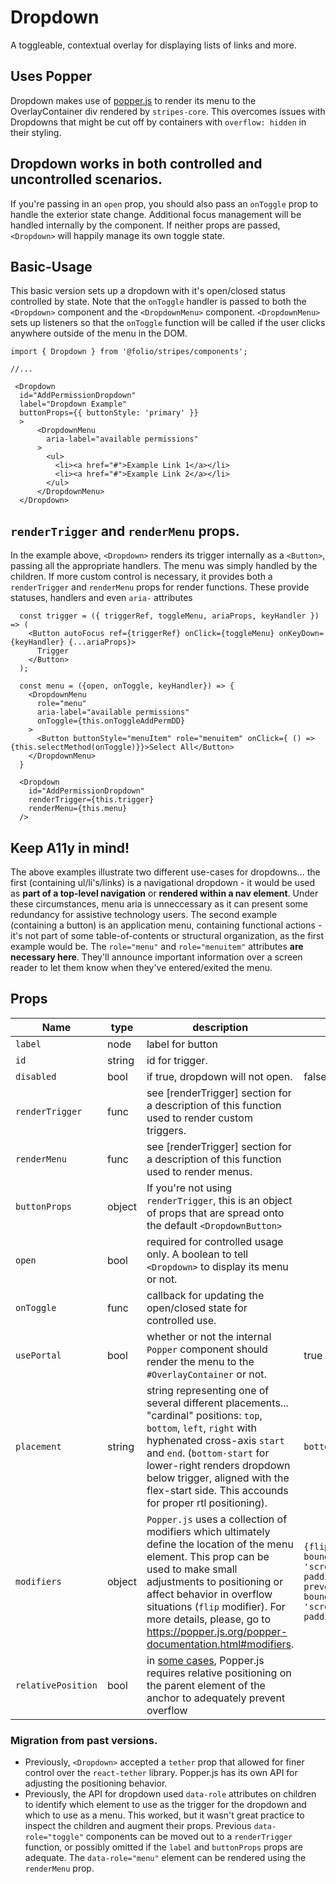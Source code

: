 # Dropdown
A toggleable, contextual overlay for displaying lists of links and more.

## Uses Popper
Dropdown makes use of [popper.js](https://popper.js.org/) to render its menu to the OverlayContainer div rendered by `stripes-core`. This overcomes issues with Dropdowns that might be cut off by containers with `overflow: hidden` in their styling.

## Dropdown works in both controlled and uncontrolled scenarios.
If you're passing in an `open` prop, you should also pass an `onToggle` prop to handle the exterior state change. Additional focus management will be handled internally by the component. If neither props are passed, `<Dropdown>` will happily manage its own toggle state.

## Basic-Usage
This basic version sets up a dropdown with it's open/closed status controlled by state. Note that the `onToggle` handler is passed to both the `<Dropdown>` component and the `<DropdownMenu>` component. `<DropdownMenu>` sets up listeners so that the `onToggle` function will be called if the user clicks anywhere outside of the menu in the DOM.

```
import { Dropdown } from '@folio/stripes/components';

//...

 <Dropdown
  id="AddPermissionDropdown"
  label="Dropdown Example"
  buttonProps={{ buttonStyle: 'primary' }}
  >
      <DropdownMenu
        aria-label="available permissions"
      >
        <ul>
          <li><a href="#">Example Link 1</a></li>
          <li><a href="#">Example Link 2</a></li>
        </ul>
      </DropdownMenu>
  </Dropdown>
```

## `renderTrigger` and `renderMenu` props.

In the example above, `<Dropdown>` renders its trigger internally as a `<Button>`, passing all the appropriate handlers. The menu was simply handled by the children. If more custom control is necessary, it provides both a `renderTrigger` and `renderMenu` props for render functions. These provide statuses, handlers and even `aria-` attributes

```
  const trigger = ({ triggerRef, toggleMenu, ariaProps, keyHandler }) => (
    <Button autoFocus ref={triggerRef} onClick={toggleMenu} onKeyDown={keyHandler} {...ariaProps}>
      Trigger
    </Button>
  );

  const menu = ({open, onToggle, keyHandler}) => {
    <DropdownMenu
      role="menu"
      aria-label="available permissions"
      onToggle={this.onToggleAddPermDD}
    >
      <Button buttonStyle="menuItem" role="menuitem" onClick={ () => {this.selectMethod(onToggle)}}>Select All</Button>
    </DropdownMenu>
  }

  <Dropdown
    id="AddPermissionDropdown"
    renderTrigger={this.trigger}
    renderMenu={this.menu}
  />
```

## Keep A11y in mind!
The above examples illustrate two different use-cases for dropdowns... the first (containing ul/li's/links) is a navigational dropdown - it would be used as **part of a top-level navigation** or **rendered within a nav element**. Under these circumstances, menu aria is unneccessary as it can present some redundancy for assistive technology users. The second example (containing a button) is an application menu, containing functional actions - it's not part of some table-of-contents or structural organization, as the first example would be. The `role="menu"` and `role="menuitem"` attributes **are necessary here**. They'll announce important information over a screen reader to let them know when they've entered/exited the menu.

## Props
Name | type | description | default | required
--- | --- | --- | --- | ---
`label` | node | label for button | | false
`id` | string | id for trigger. | | false
`disabled` | bool | if true, dropdown will not open. | false | false
`renderTrigger` | func | see [renderTrigger] section for a description of this function used to render custom triggers. | |
`renderMenu` | func | see [renderTrigger] section for a description of this function used to render menus. | |
`buttonProps` | object | If you're not using `renderTrigger`, this is an object of props that are spread onto the default `<DropdownButton>` | |
`open` | bool | required for controlled usage only. A boolean to tell `<Dropdown>` to display its menu or not. | | controlled-only
`onToggle` | func | callback for updating the open/closed state for controlled use. | | controlled-only
`usePortal` | bool | whether or not the internal `Popper` component should render the menu to the `#OverlayContainer` or not. | true |
`placement` | string | string representing one of several different placements... "cardinal" positions: `top`, `bottom`, `left`, `right` with hyphenated cross-axis `start` and `end`. (`bottom-start` for lower-right renders dropdown below trigger, aligned with the flex-start side. This accounds for proper rtl positioning). | `bottom` |
`modifiers` | object | `Popper.js` uses a collection of modifiers which ultimately define the location of the menu element. This prop can be used to make small adjustments to positioning or affect behavior in overflow situations (`flip` modifier). For more details, please, go to https://popper.js.org/popper-documentation.html#modifiers. | `{flip: { boundariesElement: 'scrollParent', padding: 10 }, preventOverflow: { boundariesElement: 'scrollParent', padding: 10 }}` |
`relativePosition` | bool | in [some cases](https://stackoverflow.com/questions/54984952/popper-js-and-flex-end-causing-body-overflow), Popper.js requires relative positioning on the parent element of the anchor to adequately prevent overflow |

### Migration from past versions.
- Previously, `<Dropdown>` accepted a `tether` prop that allowed for finer control over the `react-tether` library. Popper.js has its own API for adjusting the positioning behavior.
- Previously, the API for dropdown used `data-role` attributes on children to identify which element to use as the trigger for the dropdown and which to use as a menu. This worked, but it wasn't great practice to inspect the children and augment their props. Previous `data-role="toggle"` components can be moved out to a `renderTrigger` function, or possibly omitted if the `label` and `buttonProps` props are adequate. The `data-role="menu"` element can be rendered using the `renderMenu` prop.
